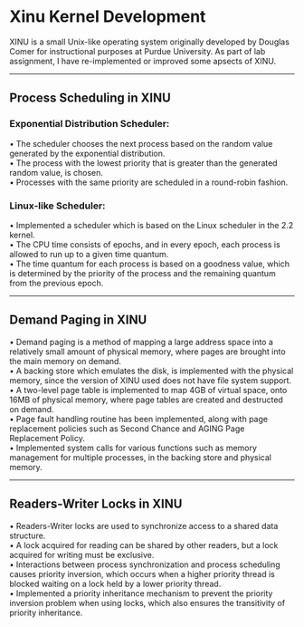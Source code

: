 # Xinu Kernel Development
XINU is a small Unix-like operating system originally developed by Douglas Comer for instructional purposes at Purdue University. As part of lab assignment, I have re-implemented or improved some apsects of XINU.

---

## Process Scheduling in XINU 

### Exponential Distribution Scheduler:
• The scheduler chooses the next process based on the random value generated by the exponential distribution.  
• The process with the lowest priority that is greater than the generated random value, is chosen.  
• Processes with the same priority are scheduled in a round-robin fashion.   

### Linux-like Scheduler:
• Implemented a scheduler which is based on the Linux scheduler in the 2.2 kernel.   
• The CPU time consists of epochs, and in every epoch, each process is allowed to run up to a given time quantum.  
• The time quantum for each process is based on a goodness value, which is determined by the priority of the process and the remaining quantum from the previous epoch.  

---

## Demand Paging in XINU
• Demand paging is a method of mapping a large address space into a relatively small amount of physical memory, where pages are brought into the main memory on demand.   
• A backing store which emulates the disk, is implemented with the physical memory, since the version of XINU used does not have file system support.  
• A two-level page table is implemented to map 4GB of virtual space, onto 16MB of physical memory, where page tables are created and destructed on demand.  
• Page fault handling routine has been implemented, along with page replacement policies such as Second Chance and AGING Page Replacement Policy.  
• Implemented system calls for various functions such as memory management for multiple processes, in the backing store and physical memory.  

---

## Readers-Writer Locks in XINU
• Readers-Writer locks are used to synchronize access to a shared data structure.  
• A lock acquired for reading can be shared by other readers, but a lock acquired for writing must be exclusive.   
• Interactions between process synchronization and process scheduling causes priority inversion, which occurs when a higher priority thread is blocked waiting on a lock held by a lower priority thread.   
• Implemented a priority inheritance mechanism to prevent the priority inversion problem when using locks, which also ensures the transitivity of priority inheritance.   
